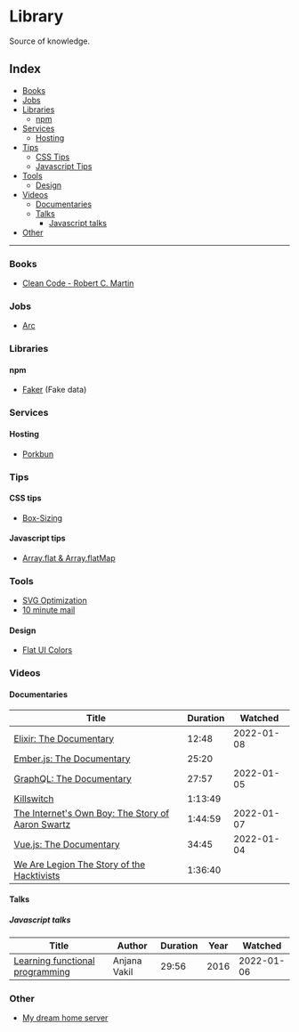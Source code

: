 # Library

Source of knowledge.

## Index

- [Books](#Books)
- [Jobs](#Jobs)
- [Libraries](#Libraries)
  - [npm](#npm)
- [Services](#Services)
  - [Hosting](#Hosting)
- [Tips](#Tips)
  - [CSS Tips](#CSS-tips)
  - [Javascript Tips](#Javascript-tips)
- [Tools](#Tools)
  - [Design](#Design)
- [Videos](#Videos)
  - [Documentaries](#Documentaries)
  - [Talks](#Talks)
    - [Javascript talks](#javascript-talks)
- [Other](#Other)

---

### Books

- [Clean Code - Robert C. Martin](https://gist.github.com/wojteklu/73c6914cc446146b8b533c0988cf8d29)

### Jobs

- [Arc](https://arc.dev/)

### Libraries

#### npm

- [Faker](https://www.npmjs.com/package/faker/v/5.5.3) (Fake data)

### Services

#### Hosting

- [Porkbun](https://porkbun.com/)

### Tips

#### CSS tips

- [Box-Sizing](https://www.youtube.com/watch?v=Vx854s9YE78)

#### Javascript tips

- [Array.flat & Array.flatMap](https://www.youtube.com/watch?v=em_Vh7ZGrnw)

### Tools

- [SVG Optimization](https://jakearchibald.github.io/svgomg/)
- [10 minute mail](https://10minutemail.com/)

#### Design

- [Flat UI Colors](https://flatuicolors.com/)

### Videos

#### Documentaries

| Title                                                                                            | Duration | Watched    |
|--------------------------------------------------------------------------------------------------|----------|------------|
| [Elixir: The Documentary](https://www.youtube.com/watch?v=lxYFOM3UJzo)                           | 12:48    | 2022-01-08 |
| [Ember.js: The Documentary](https://www.youtube.com/watch?v=Cvz-9ccflKQ)                         | 25:20    |            |
| [GraphQL: The Documentary](https://www.youtube.com/watch?v=783ccP__No8)                          | 27:57    | 2022-01-05 |
| [Killswitch](https://www.youtube.com/watch?v=qW1QWot_NUE)                                        | 1:13:49  |            |
| [The Internet's Own Boy: The Story of Aaron Swartz](https://www.youtube.com/watch?v=9vz06QO3UkQ) | 1:44:59  | 2022-01-07 |
| [Vue.js: The Documentary](https://www.youtube.com/watch?v=OrxmtDw4pVI)                           | 34:45    | 2022-01-04 |
| [We Are Legion The Story of the Hacktivists](https://www.youtube.com/watch?v=4D1WJsdu6W8)        | 1:36:40  |            |

#### Talks

##### Javascript talks

| Title                                                                          | Author       | Duration | Year | Watched    |
|--------------------------------------------------------------------------------|--------------|----------|------|------------|
| [Learning functional programming](https://www.youtube.com/watch?v=e-5obm1G_FY) | Anjana Vakil | 29:56    | 2016 | 2022-01-06 |

### Other

- [My dream home server](https://www.youtube.com/watch?v=f5jNJDaztqk)
